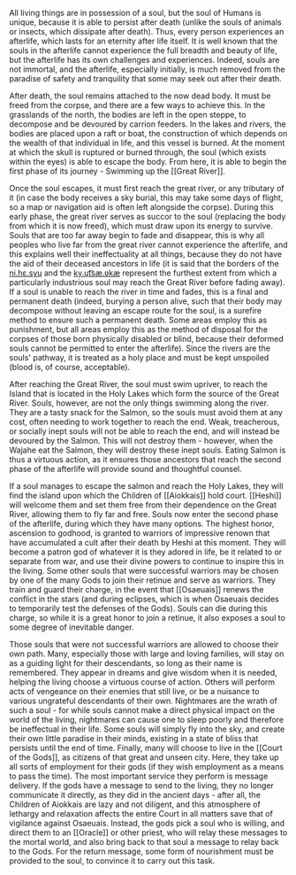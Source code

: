 All living things are in possession of a soul, but the soul of Humans is unique, because it is able to persist after death (unlike the souls of animals or insects, which dissipate after death). Thus, every person experiences an afterlife, which lasts for an eternity after life itself. It is well known that the souls in the afterlife cannot experience the full breadth and beauty of life, but the afterlife has its own challenges and experiences. Indeed, souls are not immortal, and the afterlife, especially initially, is much removed from the paradise of safety and tranquility that some may seek out after their death.

After death, the soul remains attached to the now dead body. It must be freed from the corpse, and there are a few ways to achieve this. In the grasslands of the north, the bodies are left in the open steppe, to decompose and be devoured by carrion feeders. In the lakes and rivers, the bodies are placed upon a raft or boat, the construction of which depends on the wealth of that individual in life, and this vessel is burned. At the moment at which the skull is ruptured or burned through, the soul (which exists within the eyes) is able to escape the body. From here, it is able to begin the first phase of its journey - Swimming up the [[Great River]].

Once the soul escapes, it must first reach the great river, or any tributary of it (in case the body receives a sky burial, this may take some days of flight, so a map or navigation aid is often left alongside the corpse). During this early phase, the great river serves as succor to the soul (replacing the body from which it is now freed), which must draw upon its energy to survive. Souls that are too far away begin to fade and disappear, this is why all peoples who live far from the great river cannot experience the afterlife, and this explains well their ineffectuality at all things, because they do not have the aid of their deceased ancestors in life (it is said that the borders of the [ni.hɛ.syɥ](Tanlhawes) and the [ky.ɥt͡sæ.ʋkæ](Ejee) represent the furthest extent from which a particularly industrious soul may reach the Great River before fading away). If a soul is unable to reach the river in time and fades, this is a final and permanent death (indeed, burying a person alive, such that their body may decompose without leaving an escape route for the soul, is a surefire method to ensure such a permanent death. Some areas employ this as punishment, but all areas employ this as the method of disposal for the corpses of those born physically disabled or blind, because their deformed souls cannot be permitted to enter the afterlife). Since the rivers are the souls' pathway, it is treated as a holy place and must be kept unspoiled (blood is, of course, acceptable).

After reaching the Great River, the soul must swim upriver, to reach the Island that is located in the Holy Lakes which form the source of the Great River. Souls, however, are not the only things swimming along the river. They are a tasty snack for the Salmon, so the souls must avoid them at any cost, often needing to work together to reach the end. Weak, treacherous, or socially inept souls will not be able to reach the end, and will instead be devoured by the Salmon. This will not destroy them - however, when the Wajahe eat the Salmon, they will destroy these inept souls. Eating Salmon is thus a virtuous action, as it ensures those ancestors that reach the second phase of the afterlife will provide sound and thoughtful counsel.

If a soul manages to escape the salmon and reach the Holy Lakes, they will find the island upon which the Children of [[Aiokkais]] hold court. [[Heshi]] will welcome them and set them free from their dependence on the Great River, allowing them to fly far and free. Souls now enter the second phase of the afterlife, during which they have many options. The highest honor, ascension to godhood, is granted to warriors of impressive renown that have accumulated a cult after their death by Heshi at this moment. They will become a patron god of whatever it is they adored in life, be it related to or separate from war, and use their divine powers to continue to inspire this in the living. Some other souls that were successful warriors may be chosen by one of the many Gods to join their retinue and serve as warriors. They train and guard their charge, in the event that [[Osaeuais]] renews the conflict in the stars (and during eclipses, which is when Osaeuais decides to temporarily test the defenses of the Gods). Souls can die during this charge, so while it is a great honor to join a retinue, it also exposes a soul to some degree of inevitable danger. 

Those souls that were not successful warriors are allowed to choose their own path. Many, especially those with large and loving families, will stay on as a guiding light for their descendants, so long as their name is remembered. They appear in dreams and give wisdom when it is needed, helping the living choose a virtuous course of action. Others will perform acts of vengeance on their enemies that still live, or be a nuisance to various ungrateful descendants of their own. Nightmares are the wrath of such a soul - for while souls cannot make a direct physical impact on the world of the living, nightmares can cause one to sleep poorly and therefore be ineffectual in their life. Some souls will simply fly into the sky, and create their own little paradise in their minds, existing in a state of bliss that persists until the end of time. Finally, many will choose to live in the [[Court of the Gods]], as citizens of that great and unseen city. Here, they take up all sorts of employment for their gods (if they wish employment as a means to pass the time). The most important service they perform is message delivery. If the gods have a message to send to the living, they no longer communicate it directly, as they did in the ancient days - after all, the Children of Aiokkais are lazy and not diligent, and this atmosphere of lethargy and relaxation affects the entire Court in all matters save that of vigilance against Osaeuais. Instead, the gods pick a soul who is willing, and direct them to an [[Oracle]] or other priest, who will relay these messages to the mortal world, and also bring back to that soul a message to relay back to the Gods. For the return message, some form of nourishment must be provided to the soul, to convince it to carry out this task.
